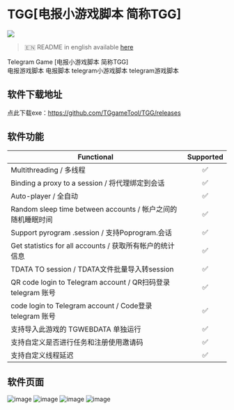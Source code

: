 # TGG[电报小游戏脚本 简称TGG]
[<img src="https://img.shields.io/badge/Telegram-%40Me-orange">](https://t.me/kedaya_798)  
> 🇪🇳 README in english available [here](README-EN.md)

Telegram Game [电报小游戏脚本 简称TGG]  
电报游戏脚本 电报脚本 telegram小游戏脚本 telegram游戏脚本  

## 软件下载地址
点此下载exe：https://github.com/TGgameTool/TGG/releases  

## 软件功能
| Functional                                                     | Supported |
|----------------------------------------------------------------|:---------:|
| Multithreading / 多线程                                                 |     ✅     |
| Binding a proxy to a session / 将代理绑定到会话                          |     ✅     |
| Auto-player / 全自动                                                    |     ✅     |
| Random sleep time between accounts / 帐户之间的随机睡眠时间              |     ✅     |
| Support pyrogram .session / 支持Poprogram.会话                          |     ✅     |
| Get statistics for all accounts / 获取所有帐户的统计信息                 |     ✅     |
| TDATA TO session / TDATA文件批量导入转session                           |     ✅     |
| QR code login to Telegram account / QR扫码登录 telegram 账号                           |     ✅     |
| code login to Telegram account / Code登录 telegram 账号                           |     ✅     |
| 支持导入此游戏的 TGWEBDATA 单独运行                           |     ✅     |
| 支持自定义是否进行任务和注册使用邀请码                           |     ✅     |
| 支持自定义线程延迟                           |     ✅     |


## 软件页面  
![image](https://github.com/user-attachments/assets/715bb526-6c75-42c3-a5b2-c1ff256e2311)
![image](https://github.com/user-attachments/assets/aa775097-acb3-49e0-a50e-06b0d12176de)
![image](https://github.com/user-attachments/assets/1dc35e7a-c55a-45f3-9a68-0acf040518de)
![image](https://github.com/user-attachments/assets/0cb4acdb-2e9d-449e-8922-12ba826e6d89)

